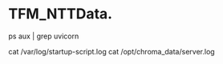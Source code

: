 # TFM_NTTData.
ps aux | grep uvicorn

cat /var/log/startup-script.log
cat /opt/chroma_data/server.log

